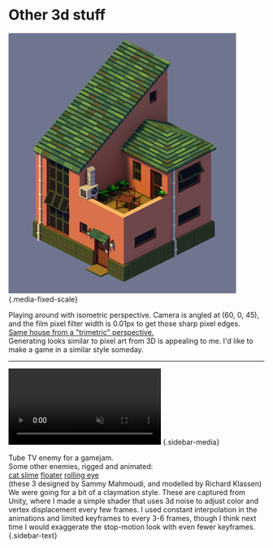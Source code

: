 # Other 3d stuff


![House](./media/house.png) {.media-fixed-scale}

Playing around with isometric perspective. Camera is angled at (60, 0, 45), and the film pixel filter width is 0.01px to get those sharp pixel edges.  
[Same house from a "trimetric" perspective.](./media/house_tri.png)  
Generating looks similar to pixel art from 3D is appealing to me. I'd like to make a game in a similar style someday.

---

<div class="sidebar-container">

<video autoplay loop muted playsinline src="media/tv.webm"></video> {.sidebar-media}

Tube TV enemy for a gamejam.  
Some other enemies, rigged and animated:  
[cat slime](./media/cat.webm)
[floater](./media/floater.webm)
[rolling eye](./media/eye.webm)  
(these 3 designed by Sammy Mahmoudi, and modelled by Richard Klassen)  
We were going for a bit of a claymation style. These are captured from Unity, where I made a simple shader that uses 3d noise to adjust color and vertex displacement every few frames. I used constant interpolation in the animations and limited keyframes to every 3-6 frames, though I think next time I would exaggerate the stop-motion look with even fewer keyframes.
{.sidebar-text}

</div>